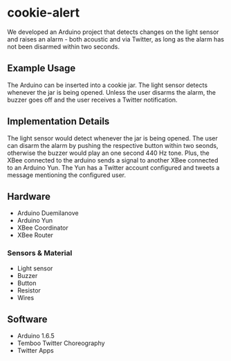 # cookie-alert

We developed an Arduino project that detects changes on the light sensor and raises an alarm - both acoustic and via Twitter, as long as the alarm has not been disarmed within two seconds.

## Example Usage

The Arduino can be inserted into a cookie jar. The light sensor detects whenever the jar is being opened. Unless the user disarms the alarm, the buzzer goes off and the user receives a Twitter notification.

## Implementation Details

The light sensor would detect whenever the jar is being opened. The user can disarm the alarm by pushing the respective button within two seonds, otherwise the buzzer would play an one second 440 Hz tone. Plus, the XBee connected to the arduino sends a signal to another XBee connected to an Arduino Yun. The Yun has a Twitter account configured and tweets a message mentioning the configured user.

## Hardware

- Arduino Duemilanove
- Arduino Yun
- XBee Coordinator
- XBee Router

### Sensors & Material

- Light sensor
- Buzzer
- Button
- Resistor
- Wires

## Software

- Arduino 1.6.5
- Temboo Twitter Choreography
- Twitter Apps
